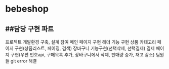 bebeshop
=========

##담당 구현 파트
----------------
프로젝트 개발환경 구축, 설계 참여
메인 페이지 구현
헤더 기능 구현
상품 카테고리 페이지 구현(상품리스트, 페이징, 검색)
장바구니 기능구현(선택삭제, 선택결제)
결제 페이지 구현(우편 번호api, 구매목록 추가, 장바구니에서 삭제, 판매량 증가, 재고 감소)
팀원들 git error 해결 

